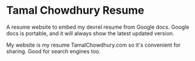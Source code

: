 # Tamal Chowdhury Resume

A resume website to embed my devrel resume from Google docs. Google docs is portable, and it will always show the latest updated version.

My website is my resume TamalChowdhury.com so it's convenient for sharing. Good for search engines too.



